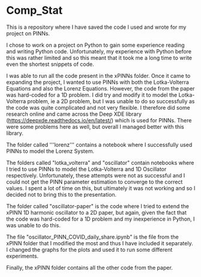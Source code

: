 # Comp_Stat
This is a repository where I have saved the code I used and wrote for my project on PINNs.

I chose to work on a project on Python to gain some experience reading and writing Python code. Unfortunately, my experience with Python before this was rather limited and so this meant that it took me a long time to write even the shortest snippets of code. 

I was able to run all the code present in the xPINNs folder. Once it came to expanding the project, I wanted to use PINNs with both the Lotka-Volterra Equations and also the Lorenz Equations. However, the code from the paper was hard-coded for a 1D problem. I did try and modify it to model the Lotka-Volterra problem, ie a 2D problem, but I was unable to do so successfully as the code was quite complicated and not very flexible. I therefore did some research online and came across the Deep XDE library (https://deepxde.readthedocs.io/en/latest/) which is used for PINNs. There were some problems here as well, but overall I managed better with this library. 

The folder called '''lorenz''' contains a notebook where I successfully used PINNs to model the Lorenz System. 

The folders called "lotka_volterra" and "oscillator" contain notebooks where I tried to use PINNs to model the Lotka-Volterra and 1D Oscillator respectively. Unfortunately, these attempts were not as successful and I could not get the PINN parameter estimation to converge to the correct values. I spent a lot of time on this, but ultimately it was not working and so I decided not to bring this to the presentation. 

The folder called "oscillator-paper" is the code where I tried to extend the xPINN 1D harmonic oscillator to a 2D paper, but again, given the fact that the code was hard-coded for a 1D problem and my inexperience in Python, I was unable to do this. 

The file "oscillator_PINN_COVID_daily_share.ipynb" is the file from the xPINN folder that I modified the most and thus I have included it separately. I changed the graphs for the plots and used it to run some different experiments. 

Finally, the xPINN folder contains all the other code from the paper. 


